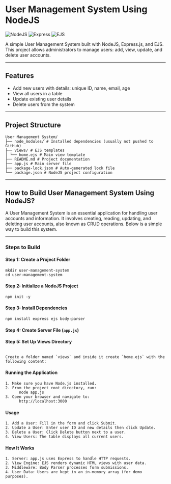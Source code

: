 # User Management System Using NodeJS

![NodeJS](https://img.shields.io/badge/Node.js-v18-green)
![Express](https://img.shields.io/badge/Express-v4.18-blue)
![EJS](https://img.shields.io/badge/EJS-v3.1-orange)

A simple User Management System built with NodeJS, Express.js, and EJS.  
This project allows administrators to manage users: add, view, update, and delete user accounts.

---

## Features

- Add new users with details: unique ID, name, email, age  
- View all users in a table  
- Update existing user details  
- Delete users from the system  

---

## Project Structure
```
User Management System/
├── node_modules/ # Installed dependencies (usually not pushed to GitHub)
├── views/ # EJS templates
│ └── home.ejs # Main view template
├── README.md # Project documentation
├── app.js # Main server file
├── package-lock.json # Auto-generated lock file
└── package.json # NodeJS project configuration
```



---

## How to Build User Management System Using NodeJS?

A User Management System is an essential application for handling user accounts and information. It involves creating, reading, updating, and deleting user accounts, also known as CRUD operations. Below is a simple way to build this system.

---

### Steps to Build

#### Step 1: Create a Project Folder
```
mkdir user-management-system
cd user-management-system
```

#### Step 2: Initialize a NodeJS Project
```
npm init -y
```

#### Step 3: Install Dependencies
```
npm install express ejs body-parser
```

#### Step 4: Create Server File (`app.js`)


#### Step 5: Set Up Views Directory
```

Create a folder named `views` and inside it create `home.ejs` with the following content:
```
#### Running the Application
```
1. Make sure you have Node.js installed.
2. From the project root directory, run:
      node app.js
3. Open your browser and navigate to:
      http://localhost:3000
```
#### Usage
```
1. Add a User: Fill in the form and click Submit.
2. Update a User: Enter user ID and new details then click Update.
3. Delete a User: Click Delete button next to a user.
4. View Users: The table displays all current users.
```

#### How It Works
```
1. Server: app.js uses Express to handle HTTP requests.
2. View Engine: EJS renders dynamic HTML views with user data.
3. Middleware: Body Parser processes form submissions.
4. User Data: Users are kept in an in-memory array (for demo purposes).
```
